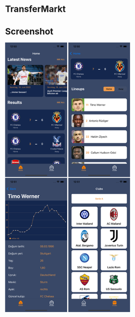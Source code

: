 # TransferMarkt
# Screenshot
<img src="https://github.com/Guvez03/TransferMarkt/blob/75ab22329a0f70aa51925ca69b4ece1d6471a230/TransferMarktApp/ScreenShots/home.png" width=40% /> <img src="https://github.com/Guvez03/TransferMarkt/blob/75ab22329a0f70aa51925ca69b4ece1d6471a230/TransferMarktApp/ScreenShots/detail.png" width=40% /> 
<img src="https://github.com/Guvez03/TransferMarkt/blob/75ab22329a0f70aa51925ca69b4ece1d6471a230/TransferMarktApp/ScreenShots/chart.png" width=40% />  <img src="https://github.com/Guvez03/TransferMarkt/blob/75ab22329a0f70aa51925ca69b4ece1d6471a230/TransferMarktApp/ScreenShots/clubs.png" width=40% /> 
